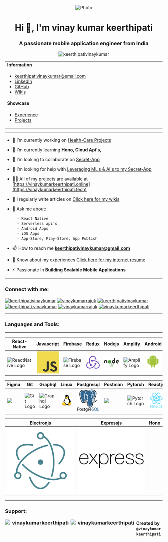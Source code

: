<p align="center"> <img alt="Photo" align="center" src="https://avatars.githubusercontent.com/u/35635533?v=4" /></p>
<h1 align="center">Hi 👋, I'm vinay kumar keerthipati</h1>
<h3 align="center">A passionate mobile application engineer from India</h3>
<p align="center"> 
        <img src="https://komarev.com/ghpvc/?username=keerthipativinaykumar&label=Profile%20views&color=0e75b6&style=flat" alt="keerthipativinaykumar" /> 
              </p>

<table>
  <tbody>
    <tr>
      <td><b>Information</b></td>
      <td width="50%" rowspan="4">
      </td>
    </tr>
    <tr>
      <td width="50%">
        <ul>
          <li><a href="toMail://keerthipativinaykumar@gmail.com">keerthipativinaykumar@email.com</a></li>
          <li><a href="https://www.linkedin.com/in/keerthipativinaykumar">LinkedIn</a></li>
          <li><a href="https://github.com/keerthipativinaykumar">GitHub</a></li>
          <li><a href="https://github.com/keerthipativinaykumar/keerthipativinaykumar/wiki">Wikis</a></li>
        </ul>
      </td>
    </tr>
    <tr><td><b>Showcase</b></td></tr>
    <tr>
      <td width="50%">
        <ul>
          <li><a href="https://github.com/keerthipativinaykumar/keerthipativinaykumar/blob/main/Pages%20/experience.md">Experience</a></li>
          <li><a href="https://github.com/keerthipativinaykumar/keerthipativinaykumar/blob/main/Pages%20/projects.md">Projects</a></li>
        </ul>
      </td>
    </tr>
  </tbody>
</table>

-------------------------

- 🔭 I’m currently working on [Health-Care Projects](https://vinaykumarkeerthipati.tech)

- 🌱 I’m currently learning **Hono, Cloud Api's,**

- 👯 I’m looking to collaborate on [Secret-App](https://vinaykumarkeerthipati.tech)

- 🤝 I’m looking for help with [Leveraging ML's & AI's to my Secret-App](https://vinaykumarkeerthipati.tech)

- 👨‍💻 All of my projects are available at [https://vinaykumarkeerthipati.online](https://vinaykumarkeerthipati.tech)

- 📝 I regularly write articles on [Click here for my wikis](https://vinaykumarkeerthipati.notion.site/7e54974f25dd4e5d8851018b0f83c4d3?v=78edb66878ce4c3eb84447245a142e94&pvs=4)

- 💬 Ask me about:

        - React Native
        - Serverless api's
        - Android Apps
        - iOS Apps
        - App-Store, Play-Store, App Publish

- 📫 How to reach me **keerthipativinaykumar@gmail.com**

- 📄 Know about my experiences [Click here for my internet resume](https://vinaykumarkeerthipati.notion.site/Resume-9a7389cef30345439afd72f1122a6293?pvs=4)

- ⚡ Passionate In **Building Scalable Mobile Applications**

------------------------

<h3 align="left">Connect with me:</h3>
<p align="left">
<a href="https://dev.to/keerthipativinaykumar" target="blank"><img align="center" src="https://raw.githubusercontent.com/rahuldkjain/github-profile-readme-generator/master/src/images/icons/Social/devto.svg" alt="keerthipativinaykumar" height="30" width="40" /></a>
<a href="https://twitter.com/vinaykumarrajuk" target="blank"><img align="center" src="https://raw.githubusercontent.com/rahuldkjain/github-profile-readme-generator/master/src/images/icons/Social/twitter.svg" alt="vinaykumarrajuk" height="30" width="40" /></a>
<a href="https://linkedin.com/in/keerthipativinaykumar" target="blank"><img align="center" src="https://raw.githubusercontent.com/rahuldkjain/github-profile-readme-generator/master/src/images/icons/Social/linked-in-alt.svg" alt="keerthipativinaykumar" height="30" width="40" /></a>
<a href="https://fb.com/keerthipati.vinaykumar" target="blank"><img align="center" src="https://raw.githubusercontent.com/rahuldkjain/github-profile-readme-generator/master/src/images/icons/Social/facebook.svg" alt="keerthipati.vinaykumar" height="30" width="40" /></a>
<a href="https://instagram.com/vinaykumarrajuk" target="blank"><img align="center" src="https://raw.githubusercontent.com/rahuldkjain/github-profile-readme-generator/master/src/images/icons/Social/instagram.svg" alt="vinaykumarrajuk" height="30" width="40" /></a>
<a href="https://www.youtube.com/c/vinaykumarkeerthipati" target="blank"><img align="center" src="https://raw.githubusercontent.com/rahuldkjain/github-profile-readme-generator/master/src/images/icons/Social/youtube.svg" alt="vinaykumarkeerthipati" height="30" width="40" /></a>
</p>

-------------------------

<h3 align="left">Languages and Tools:</h3>

-------------------------

| React-Native | Javascript | Firebase | Redux | Nodejs | Amplify | Android | Appwrite | Aws | Azure |
| ------- | ------- | ------- | ------- | ------- | ------- | ------- | ------- | ------- | ------- |
| ![ReactNative Logo](https://reactnative.dev/img/header_logo.svg) | ![Javascript Logo](https://raw.githubusercontent.com/devicons/devicon/master/icons/javascript/javascript-original.svg) | ![Firebase Logo](https://www.vectorlogo.zone/logos/firebase/firebase-icon.svg) | ![Redux Logo](https://raw.githubusercontent.com/devicons/devicon/master/icons/redux/redux-original.svg) | ![NodeJs](https://raw.githubusercontent.com/devicons/devicon/master/icons/nodejs/nodejs-original-wordmark.svg) | ![Amplify Logo](https://docs.amplify.aws/assets/logo-dark.svg) | ![Android Logo](https://raw.githubusercontent.com/devicons/devicon/master/icons/android/android-original-wordmark.svg) | ![](https://www.vectorlogo.zone/logos/appwriteio/appwriteio-icon.svg) | ![](https://raw.githubusercontent.com/devicons/devicon/master/icons/amazonwebservices/amazonwebservices-original-wordmark.svg) | ![](https://www.vectorlogo.zone/logos/microsoft_azure/microsoft_azure-icon.svg) |

| Figma | Git | Graphql | Linux | Postgresql | Postman | Pytorch | Reactjs  | Tailwind |
| ------- | ------- | ------- | ------- | ------- | ------- | ------- | ------- | ------- |
| ![](https://www.vectorlogo.zone/logos/figma/figma-icon.svg) | ![Git Logo](https://www.vectorlogo.zone/logos/git-scm/git-scm-icon.svg) | ![Graphql Logo](https://www.vectorlogo.zone/logos/graphql/graphql-icon.svg) | ![](https://raw.githubusercontent.com/devicons/devicon/master/icons/linux/linux-original.svg) | ![](https://raw.githubusercontent.com/devicons/devicon/master/icons/postgresql/postgresql-original-wordmark.svg) | ![](https://www.vectorlogo.zone/logos/getpostman/getpostman-icon.svg) | ![Pytorch Logo](https://www.vectorlogo.zone/logos/pytorch/pytorch-icon.svg) | ![Reactjs Logo](https://raw.githubusercontent.com/devicons/devicon/master/icons/react/react-original-wordmark.svg) | ![Tailwind Logo](https://www.vectorlogo.zone/logos/tailwindcss/tailwindcss-icon.svg) |

| Electronjs | Expressjs | Hono |
| ------- | ------- | ------- |
| ![](https://raw.githubusercontent.com/devicons/devicon/master/icons/electron/electron-original.svg) | ![](https://raw.githubusercontent.com/devicons/devicon/master/icons/express/express-original-wordmark.svg) |  |
        
---------------------

<h3 align="left">Support:

<br/>
<p>
        <a align="center" href="https://www.buymeacoffee.com/vinaykumarkeerthipati"> 
                <img align="left" src="https://cdn.buymeacoffee.com/buttons/v2/default-yellow.png" height="50" width="210" alt="vinaykumarkeerthipati" />
        </a>
        <a align="center" href="https://ko-fi.com/vinaykumarkeerthipati"> 
                <img align="left" src="https://cdn.ko-fi.com/cdn/kofi3.png?v=3" height="50" width="210" alt="vinaykumarkeerthipati" />
        </a>
</p>
</h3>

#### Created by ```@vinaykumarkeerthipati```
